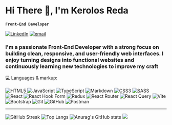 <h1 align="left">Hi There 👋, I'm Kerolos Reda</h1>

**`Front-End Developer`**

[![LinkedIn](https://img.shields.io/badge/LinkedIn-%230077B5.svg?logo=linkedin&logoColor=white)](https://www.linkedin.com/in/kerolos-reda-61ab33373/) [![email](https://img.shields.io/badge/Email-D14836?logo=gmail&logoColor=white)](mailto:kerolos.reda.makram@gmail.com) <br/>
<h3 align="left">I'm a passionate Front-End Developer with a strong focus on building clean, responsive, and user-friendly web interfaces. I enjoy turning designs into functional websites and continuously learning new technologies to improve my craft</h3>

💻 Languages & markup:<br/>
<br/>
![HTML5](https://img.shields.io/badge/html5-%23E34F26.svg?style=for-the-badge&logo=html5&logoColor=white) ![JavaScript](https://img.shields.io/badge/javascript-%23323330.svg?style=for-the-badge&logo=javascript&logoColor=%23F7DF1E) ![TypeScript](https://img.shields.io/badge/typescript-%23007ACC.svg?style=for-the-badge&logo=typescript&logoColor=white) ![Markdown](https://img.shields.io/badge/markdown-%23000000.svg?style=for-the-badge&logo=markdown&logoColor=white) ![CSS3](https://img.shields.io/badge/css3-%231572B6.svg?style=for-the-badge&logo=css3&logoColor=white) ![SASS](https://img.shields.io/badge/SASS-hotpink.svg?style=for-the-badge&logo=SASS&logoColor=white) ![React](https://img.shields.io/badge/react-%2320232a.svg?style=for-the-badge&logo=react&logoColor=%2361DAFB) ![React Hook Form](https://img.shields.io/badge/React%20Hook%20Form-%23EC5990.svg?style=for-the-badge&logo=reacthookform&logoColor=white) ![Redux](https://img.shields.io/badge/redux-%23593d88.svg?style=for-the-badge&logo=redux&logoColor=white) ![React Router](https://img.shields.io/badge/React_Router-CA4245?style=for-the-badge&logo=react-router&logoColor=white) ![React Query](https://img.shields.io/badge/-React%20Query-FF4154?style=for-the-badge&logo=react%20query&logoColor=white) ![Vite](https://img.shields.io/badge/vite-%23646CFF.svg?style=for-the-badge&logo=vite&logoColor=white) ![Bootstrap](https://img.shields.io/badge/bootstrap-%238511FA.svg?style=for-the-badge&logo=bootstrap&logoColor=white) ![Git](https://img.shields.io/badge/git-%23F05033.svg?style=for-the-badge&logo=git&logoColor=white) ![GitHub](https://img.shields.io/badge/github-%23121011.svg?style=for-the-badge&logo=github&logoColor=white) ![Postman](https://img.shields.io/badge/Postman-FF6C37?style=for-the-badge&logo=postman&logoColor=white)

---
![GitHub Streak](https://streak-stats.demolab.com?user=kerolos-reda&hide_border=true&card_width=500&card_height=500&theme=dark)
![Top Langs](https://github-readme-stats.vercel.app/api/top-langs/?username=kerolos-reda&layout=compact&card_width=500&card_height=500&hide_border=true&theme=dark)
![Anurag's GitHub stats](https://github-readme-stats.vercel.app/api?username=kerolos-reda&hide=contribs,prs&card_width=1000&hide_border=true&theme=dark)
[![](https://visitcount.itsvg.in/api?id=kerolos-reda&icon=2&color=0)](https://visitcount.itsvg.in)


<!-- Proudly created with GPRM ( https://gprm.itsvg.in ) -->
